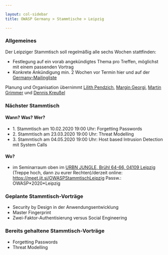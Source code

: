 ```yaml
---

layout: col-sidebar
title: OWASP Germany > Stammtische > Leipzig

---
```


### Allgemeines

Der Leipziger Stammtisch soll regelmäßig alle sechs Wochen stattfinden:

  - Festlegung auf ein vorab angekündigtes Thema pro Treffen, möglichst
    mit einem passenden Vortrag
  - Konkrete Ankündigung min. 2 Wochen vor Termin hier und auf der
    [Germany-Mailingliste](https://groups.google.com/a/owasp.org/group/germany-chapter/)

Planung und Organisation übernimmt
[Lilith Pendzich](mailto:lilith.pendzich@exxeta.com), [Margin Georgi](mailto:mailto:georgi@posteo.de), [Martin Grimmer](mailto:mgrimmer42@gmail.com) und [Dennis Kreußel](mailto:dnk0@lll.sh)

### Nächster Stammtisch

#### Wann? Was? Wer?

  - 1\. Stammtisch am 10.02.2020 19:00 Uhr: Forgetting Passwords
  - 2\. Stammtisch am 23.03.2020 19:00 Uhr: Threat Modelling
  - 3\. Stammtisch am 04.05.2020 19:00 Uhr: Host based Intrusion Detection mit System Calls

#### Wo?

  - im Seminarraum oben im [URBN JUNGLE, Brühl 64-66, 04109 Leipzig](https://urbn-jungle.de/) (Treppe hoch, dann zu eurer Rechten)/derzeit online: https://meet.jit.si/OWASPStammtischLeipzig Passw.: OWASP\*2020\*Leipzig

### Geplante Stammtisch-Vorträge

  - Security by Design in der Anwendungsentwicklung
  - Master Fingerprint
  - Zwei-Faktor-Authentisierung versus Social Engineering

### Bereits gehaltene Stammtisch-Vorträge
  - Forgetting Passwords
  - Threat Modelling
